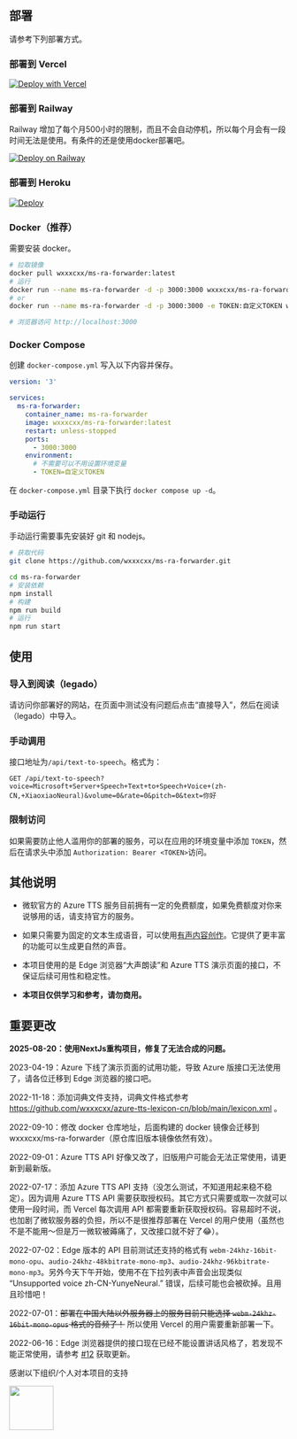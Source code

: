 ## 部署

请参考下列部署方式。

### 部署到 Vercel

[![Deploy with Vercel](https://vercel.com/button)](https://vercel.com/new/clone?repository-url=https%3A%2F%2Fgithub.com%2Fwxxxcxx%2Fms-ra-forwarder&env=TOKEN&envDescription=%E8%AE%BF%E9%97%AE%E4%BB%A4%E7%89%8C&project-name=ms-ra-forwarder&repository-name=ms-ra-forwarder)


### 部署到 Railway

Railway 增加了每个月500小时的限制，而且不会自动停机，所以每个月会有一段时间无法是使用。有条件的还是使用docker部署吧。

[![Deploy on Railway](https://railway.app/button.svg)](https://railway.app/new/template/p8RU3T?referralCode=-hqLZp)

### 部署到 Heroku


[![Deploy](https://www.herokucdn.com/deploy/button.svg)](https://heroku.com/deploy)


### Docker（推荐）

需要安装 docker。

``` bash
# 拉取镜像
docker pull wxxxcxx/ms-ra-forwarder:latest
# 运行
docker run --name ms-ra-forwarder -d -p 3000:3000 wxxxcxx/ms-ra-forwarder
# or
docker run --name ms-ra-forwarder -d -p 3000:3000 -e TOKEN:自定义TOKEN wxxxcxx/ms-ra-forwarder

# 浏览器访问 http://localhost:3000
```

### Docker Compose

创建 `docker-compose.yml` 写入以下内容并保存。

``` yaml
version: '3'

services:
  ms-ra-forwarder:
    container_name: ms-ra-forwarder
    image: wxxxcxx/ms-ra-forwarder:latest
    restart: unless-stopped
    ports:
      - 3000:3000
    environment:
      # 不需要可以不用设置环境变量
      - TOKEN=自定义TOKEN
```

在 `docker-compose.yml` 目录下执行 `docker compose up -d`。



### 手动运行

手动运行需要事先安装好 git 和 nodejs。

```bash
# 获取代码
git clone https://github.com/wxxxcxx/ms-ra-forwarder.git

cd ms-ra-forwarder
# 安装依赖
npm install 
# 构建
npm run build
# 运行
npm run start
```

## 使用

### 导入到阅读（legado）

请访问你部署好的网站，在页面中测试没有问题后点击“直接导入”，然后在阅读（legado）中导入。

### 手动调用

接口地址为`/api/text-to-speech`。格式为：
```
GET /api/text-to-speech?voice=Microsoft+Server+Speech+Text+to+Speech+Voice+(zh-CN,+XiaoxiaoNeural)&volume=0&rate=0&pitch=0&text=你好
```

### 限制访问

如果需要防止他人滥用你的部署的服务，可以在应用的环境变量中添加 `TOKEN`，然后在请求头中添加 `Authorization: Bearer <TOKEN>`访问。

## 其他说明

- 微软官方的 Azure TTS 服务目前拥有一定的免费额度，如果免费额度对你来说够用的话，请支持官方的服务。

- 如果只需要为固定的文本生成语音，可以使用[有声内容创作](https://speech.microsoft.com/audiocontentcreation)。它提供了更丰富的功能可以生成更自然的声音。

- 本项目使用的是 Edge 浏览器“大声朗读”和 Azure TTS 演示页面的接口，不保证后续可用性和稳定性。

- **本项目仅供学习和参考，请勿商用。**

## 重要更改

**2025-08-20：使用NextJs重构项目，修复了无法合成的问题。**

2023-04-19：Azure 下线了演示页面的试用功能，导致 Azure 版接口无法使用了，请各位迁移到 Edge 浏览器的接口吧。

2022-11-18：添加词典文件支持，词典文件格式参考 https://github.com/wxxxcxx/azure-tts-lexicon-cn/blob/main/lexicon.xml 。

2022-09-10：修改 docker 仓库地址，后面构建的 docker 镜像会迁移到 wxxxcxx/ms-ra-forwarder（原仓库旧版本镜像依然有效）。

2022-09-01：Azure TTS API 好像又改了，旧版用户可能会无法正常使用，请更新到最新版。

2022-07-17：添加 Azure TTS API 支持（没怎么测试，不知道用起来稳不稳定）。因为调用 Azure TTS API 需要获取授权码。其它方式只需要或取一次就可以使用一段时间，而 Vercel 每次调用 API 都需要重新获取授权码。容易超时不说，也加剧了微软服务器的负担，所以不是很推荐部署在 Vercel 的用户使用（虽然也不是不能用～但是万一微软被薅痛了，又改接口就不好了😂）。

2022-07-02：Edge 版本的 API 目前测试还支持的格式有 `webm-24khz-16bit-mono-opu`、`audio-24khz-48kbitrate-mono-mp3`、`audio-24khz-96kbitrate-mono-mp3`。另外今天下午开始，使用不在下拉列表中声音会出现类似 “Unsupported voice zh-CN-YunyeNeural.” 错误，后续可能也会被砍掉。且用且珍惜吧！

2022-07-01：~~部署在中国大陆以外服务器上的服务目前只能选择 `webm-24khz-16bit-mono-opus` 格式的音频了！~~ 所以使用 Vercel 的用户需要重新部署一下。

2022-06-16：Edge 浏览器提供的接口现在已经不能设置讲话风格了，若发现不能正常使用，请参考 [#12](https://github.com/wxxxcxx/ms-ra-forwarder/issues/12#issuecomment-1157271193) 获取更新。


感谢以下组织/个人对本项目的支持

<img width="80" src="https://resources.jetbrains.com/storage/products/company/brand/logos/jb_beam.png" />

